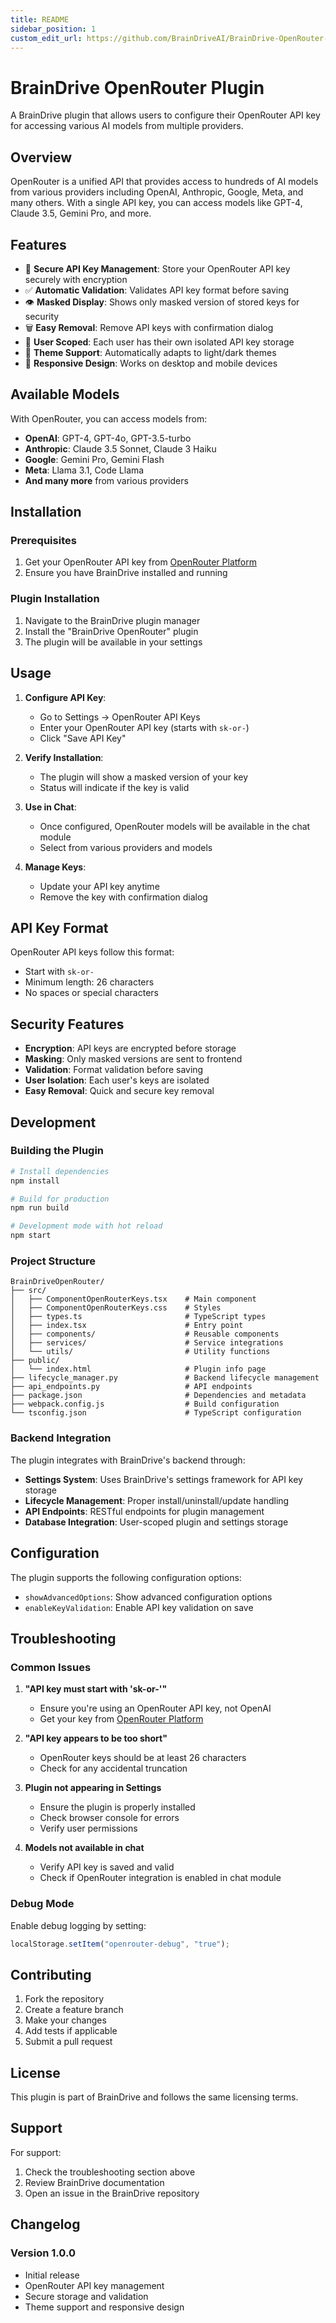 ```yaml
---
title: README
sidebar_position: 1
custom_edit_url: https://github.com/BrainDriveAI/BrainDrive-OpenRouter-Plugin/edit/main/README.md
---
```


# BrainDrive OpenRouter Plugin

A BrainDrive plugin that allows users to configure their OpenRouter API key for accessing various AI models from multiple providers.

## Overview

OpenRouter is a unified API that provides access to hundreds of AI models from various providers including OpenAI, Anthropic, Google, Meta, and many others. With a single API key, you can access models like GPT-4, Claude 3.5, Gemini Pro, and more.

## Features

- 🔐 **Secure API Key Management**: Store your OpenRouter API key securely with encryption
- ✅ **Automatic Validation**: Validates API key format before saving
- 👁️ **Masked Display**: Shows only masked version of stored keys for security
- 🗑️ **Easy Removal**: Remove API keys with confirmation dialog
- 🔄 **User Scoped**: Each user has their own isolated API key storage
- 🎨 **Theme Support**: Automatically adapts to light/dark themes
- 📱 **Responsive Design**: Works on desktop and mobile devices

## Available Models

With OpenRouter, you can access models from:

- **OpenAI**: GPT-4, GPT-4o, GPT-3.5-turbo
- **Anthropic**: Claude 3.5 Sonnet, Claude 3 Haiku
- **Google**: Gemini Pro, Gemini Flash
- **Meta**: Llama 3.1, Code Llama
- **And many more** from various providers

## Installation

### Prerequisites

1. Get your OpenRouter API key from [OpenRouter Platform](https://openrouter.ai/keys)
2. Ensure you have BrainDrive installed and running

### Plugin Installation

1. Navigate to the BrainDrive plugin manager
2. Install the "BrainDrive OpenRouter" plugin
3. The plugin will be available in your settings

## Usage

1. **Configure API Key**:

   - Go to Settings → OpenRouter API Keys
   - Enter your OpenRouter API key (starts with `sk-or-`)
   - Click "Save API Key"

2. **Verify Installation**:

   - The plugin will show a masked version of your key
   - Status will indicate if the key is valid

3. **Use in Chat**:

   - Once configured, OpenRouter models will be available in the chat module
   - Select from various providers and models

4. **Manage Keys**:
   - Update your API key anytime
   - Remove the key with confirmation dialog

## API Key Format

OpenRouter API keys follow this format:

- Start with `sk-or-`
- Minimum length: 26 characters
- No spaces or special characters

## Security Features

- **Encryption**: API keys are encrypted before storage
- **Masking**: Only masked versions are sent to frontend
- **Validation**: Format validation before saving
- **User Isolation**: Each user's keys are isolated
- **Easy Removal**: Quick and secure key removal

## Development

### Building the Plugin

```bash
# Install dependencies
npm install

# Build for production
npm run build

# Development mode with hot reload
npm start
```

### Project Structure

```
BrainDriveOpenRouter/
├── src/
│   ├── ComponentOpenRouterKeys.tsx    # Main component
│   ├── ComponentOpenRouterKeys.css    # Styles
│   ├── types.ts                       # TypeScript types
│   ├── index.tsx                      # Entry point
│   ├── components/                    # Reusable components
│   ├── services/                      # Service integrations
│   └── utils/                         # Utility functions
├── public/
│   └── index.html                     # Plugin info page
├── lifecycle_manager.py               # Backend lifecycle management
├── api_endpoints.py                   # API endpoints
├── package.json                       # Dependencies and metadata
├── webpack.config.js                  # Build configuration
└── tsconfig.json                      # TypeScript configuration
```

### Backend Integration

The plugin integrates with BrainDrive's backend through:

- **Settings System**: Uses BrainDrive's settings framework for API key storage
- **Lifecycle Management**: Proper install/uninstall/update handling
- **API Endpoints**: RESTful endpoints for plugin management
- **Database Integration**: User-scoped plugin and settings storage

## Configuration

The plugin supports the following configuration options:

- `showAdvancedOptions`: Show advanced configuration options
- `enableKeyValidation`: Enable API key validation on save

## Troubleshooting

### Common Issues

1. **"API key must start with 'sk-or-'"**

   - Ensure you're using an OpenRouter API key, not OpenAI
   - Get your key from [OpenRouter Platform](https://openrouter.ai/keys)

2. **"API key appears to be too short"**

   - OpenRouter keys should be at least 26 characters
   - Check for any accidental truncation

3. **Plugin not appearing in Settings**

   - Ensure the plugin is properly installed
   - Check browser console for errors
   - Verify user permissions

4. **Models not available in chat**
   - Verify API key is saved and valid
   - Check if OpenRouter integration is enabled in chat module

### Debug Mode

Enable debug logging by setting:

```javascript
localStorage.setItem("openrouter-debug", "true");
```

## Contributing

1. Fork the repository
2. Create a feature branch
3. Make your changes
4. Add tests if applicable
5. Submit a pull request

## License

This plugin is part of BrainDrive and follows the same licensing terms.

## Support

For support:

1. Check the troubleshooting section above
2. Review BrainDrive documentation
3. Open an issue in the BrainDrive repository

## Changelog

### Version 1.0.0

- Initial release
- OpenRouter API key management
- Secure storage and validation
- Theme support and responsive design
